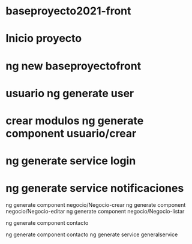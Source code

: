 # baseproyecto2021-front

# Inicio proyecto
# ng new baseproyectofront
# usuario ng generate user
# crear modulos ng generate component usuario/crear

# ng generate service login

# ng generate service notificaciones



ng generate component negocio/Negocio-crear
ng generate component negocio/Negocio-editar
ng generate component negocio/Negocio-listar

ng generate component contacto


ng generate component contacto
ng generate service generalservice